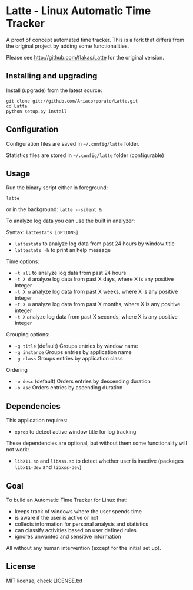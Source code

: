 Latte - Linux Automatic Time Tracker
====================================

A proof of concept automated time tracker. This is a fork that differs from the 
original project by adding some functionalities.

Please see http://github.com/flakas/Latte for the original version.


Installing and upgrading
-----------------------

Install (upgrade) from the latest source:

```
git clone git://github.com/Ariacorporate/Latte.git
cd Latte
python setup.py install
```

Configuration
-------------

Configuration files are saved in `~/.config/latte` folder.

Statistics files are stored in `~/.config/latte` folder (configurable)

Usage
-----

Run the binary script either in foreground:

`latte`

or in the background:
`latte --silent &`

To analyze log data you can use the built in analyzer:

Syntax: `lattestats [OPTIONS]`

- `lattestats` to analyze log data from past 24 hours by window title
- `lattestats -h` to print an help message

Time options:
- `-t all`  to analyze log data from past 24 hours
- `-t X d`  analyze log data from past X days, where X is any positive integer
- `-t X w`  analyze log data from past X weeks, where X is any positive integer
- `-t X m`  analyze log data from past X months, where X is any positive integer
- `-t X` 	analyze log data from past X seconds, where X is any positive integer

Grouping options:

- `-g title`    (default) Groups entries by window name
- `-g instance` Groups entries by application name
- `-g class`    Groups entries by application class

Ordering

- `-o desc`    (default) Orders entries by descending duration
- `-o asc` 		Orders entries by ascending duration



Dependencies
--------

This application requires:

- `xprop` to detect active window title for log tracking

These dependencies are optional, but without them some functionality will not work:

- `libX11.so` and `libXss.so` to detect whether user is inactive (packages `libx11-dev` and `libxss-dev`)

Goal
----

To build an Automatic Time Tracker for Linux that:

- keeps track of windows where the user spends time
- is aware if the user is active or not
- collects information for personal analysis and statistics
- can classify activities based on user defined rules
- ignores unwanted and sensitive information

All without any human intervention (except for the initial set up).

License
-------

MIT license, check LICENSE.txt
